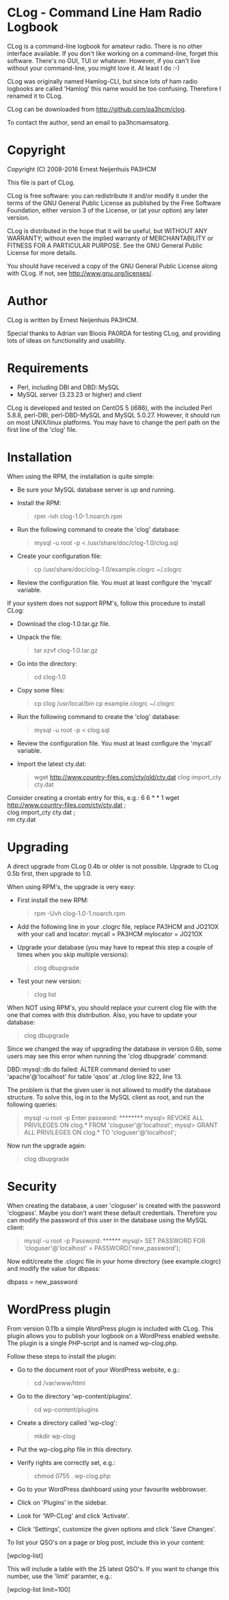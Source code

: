 # CLog - Command Line Ham Radio Logbook

CLog is a command-line logbook for amateur radio. There is no other
interface available. If you don't like working on a command-line, forget this
software. There's no GUI, TUI or whatever. However, if you can't live without
your command-line, you might love it. At least I do :-)

CLog was originally named Hamlog-CLI, but since lots of ham radio logbooks are
called 'Hamlog' this name would be too confusing. Therefore I renamed it to
CLog.

CLog can be downloaded from http://github.com/pa3hcm/clog.

To contact the author, send an email to pa3hcm<at>amsat<dot>org.


# Copyright

Copyright (C) 2008-2016 Ernest Neijenhuis PA3HCM

This file is part of CLog.

CLog is free software: you can redistribute it and/or modify it under the terms
of the GNU General Public License as published by the Free Software Foundation,
either version 3 of the License, or (at your option) any later version.

CLog is distributed in the hope that it will be useful, but WITHOUT ANY
WARRANTY; without even the implied warranty of MERCHANTABILITY or FITNESS FOR A
PARTICULAR PURPOSE. See the GNU General Public License for more details.

You should have received a copy of the GNU General Public License along with
CLog. If not, see <http://www.gnu.org/licenses/>.


# Author

CLog is written by Ernest Neijenhuis PA3HCM.

Special thanks to Adrian van Bloois PA0RDA for testing CLog, and providing lots
of ideas on functionality and usability.


# Requirements

- Perl, including DBI and DBD::MySQL
- MySQL server (3.23.23 or higher) and client

CLog is developed and tested on CentOS 5 (i686), with the included Perl 5.8.8,
perl-DBI, perl-DBD-MySQL and MySQL 5.0.27. However, it should run on most
UNIX/linux platforms. You may have to change the perl path on the first line of
the 'clog' file.


# Installation

When using the RPM, the installation is quite simple:

- Be sure your MySQL database server is up and running.

- Install the RPM:
  > rpm -ivh clog-1.0-1.noarch.rpm

- Run the following command to create the 'clog' database:
  > mysql -u root -p < /usr/share/doc/clog-1.0/clog.sql

- Create your configuration file:
  > cp /usr/share/doc/clog-1.0/example.clogrc ~/.clogrc

- Review the configuration file. You must at least configure the 'mycall'
  variable.


If your system does not support RPM's, follow this procedure to install CLog:

- Download the clog-1.0.tar.gz file.

- Unpack the file:
  > tar xzvf clog-1.0.tar.gz

- Go into the directory:
  > cd clog-1.0

- Copy some files:
  > cp clog /usr/local/bin
  > cp example.clogrc ~/.clogrc

- Run the following command to create the 'clog' database:
  > mysql -u root -p < clog.sql

- Review the configuration file. You must at least configure the 'mycall'
  variable.

- Import the latest cty.dat:
  > wget http://www.country-files.com/cty/old/cty.dat
  > clog import_cty cty.dat

Consider creating a crontab entry for this, e.g.:
  6 6 * * 1 wget http://www.country-files.com/cty/cty.dat ; \
            clog import_cty cty.dat ; \
            rm cty.dat


# Upgrading

A direct upgrade from CLog 0.4b or older is not possible. Upgrade to CLog 0.5b
first, then upgrade to 1.0.

When using RPM's, the upgrade is very easy:

- First install the new RPM:
    > rpm -Uvh clog-1.0-1.noarch.rpm

- Add the following line in your .clogrc file, replace PA3HCM and JO21OX with
your call and locator:
    mycall = PA3HCM
    mylocator = JO21OX

- Upgrade your database (you may have to repeat this step a couple of times
  when you skip multiple versions):
    > clog dbupgrade

- Test your new version:
    > clog list

When NOT using RPM's, you should replace your current clog file with the one
that comes with this distribution. Also, you have to update your database:

  > clog dbupgrade

Since we changed the way of upgrading the database in version 0.6b, some users
may see this error when running the 'clog dbupgrade' command:

  DBD::mysql::db do failed: ALTER command denied to user 'apache'@'localhost'
  for table 'qsos' at ./clog line 822, <CONFIG> line 13.

The problem is that the given user is not allowed to modify the database
structure. To solve this, log in to the MySQL client as root, and run the
following queries:

  > mysql -u root -p
  Enter password: ********
  mysql> REVOKE ALL PRIVILEGES ON clog.* FROM 'cloguser'@'localhost';
  mysql> GRANT ALL PRIVILEGES ON clog.* TO 'cloguser'@'localhost'; 

Now run the upgrade again:

  > clog dbupgrade


# Security

When creating the database, a user 'cloguser' is created with the password
'clogpass'. Maybe you don't want these default credentials. Therefore you can
modify the password of this user in the database using the MySQL client:

  > mysql -u root -p
  Password: ******
  mysql> SET PASSWORD FOR 'cloguser'@'localhost' = PASSWORD('new_password');

Now edit/create the .clogrc file in your home directory (see example.clogrc)
and modify the value for dbpass:

  dbpass = new_password


# WordPress plugin

From version 0.11b a simple WordPress plugin is included with CLog. This
plugin allows you to publish your logbook on a WordPress enabled website.
The plugin is a single PHP-script and is named wp-clog.php.

Follow these steps to install the plugin:

- Go to the document root of your WordPress website, e.g.:

  > cd /var/www/html

- Go to the directory 'wp-content/plugins'.

  > cd wp-content/plugins

- Create a directory called 'wp-clog':

  > mkdir wp-clog

- Put the wp-clog.php file in this directory.

- Verify rights are correctly set, e.g.:

  > chmod 0755 . wp-clog.php

- Go to your WordPress dashboard using your favourite webbrowser.

- Click on 'Plugins' in the sidebar.

- Look for 'WP-CLog' and click 'Activate'.

- Click 'Settings', customize the given options and click 'Save Changes'.

To list your QSO's on a page or blog post, include this in your content:

  [wpclog-list]

This will include a table with the 25 latest QSO's. If you want to change
this number, use the 'limit' paramter, e.g.:

  [wpclog-list limit=100]

